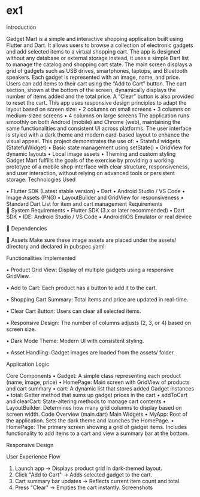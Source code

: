 # ex1

Introduction

Gadget Mart is a simple and interactive shopping application built using Flutter and Dart. It allows users to browse a collection of electronic gadgets and add selected items to a virtual shopping cart. The app is designed without any database or external storage instead, it uses a simple Dart list to manage the catalog and shopping cart state.
The main screen displays a grid of gadgets such as USB drives, smartphones, laptops, and Bluetooth speakers. Each gadget is represented with an image, name, and price. Users can add items to their cart using the “Add to Cart” button. The cart section, shown at the bottom of the screen, dynamically displays the number of items added and the total price. A “Clear” button is also provided to reset the cart.
This app uses responsive design principles to adapt the layout based on screen size:
•	2 columns on small screens
•	3 columns on medium-sized screens
•	4 columns on large screens
The application runs smoothly on both Android (mobile) and Chrome (web), maintaining the same functionalities and consistent UI across platforms. The user interface is styled with a dark theme and modern card-based layout to enhance the visual appeal.
This project demonstrates the use of:
•	Stateful widgets (StatefulWidget)
•	Basic state management using setState()
•	GridView for dynamic layouts
•	Local image assets
•	Theming and custom styling
Gadget Mart fulfills the goals of the exercise by providing a working prototype of a mobile shop interface with clear structure, responsiveness, and user interaction, without relying on advanced tools or persistent storage.
Technologies Used

•	Flutter SDK (Latest stable version)
•	Dart
•	Android Studio / VS Code
•	Image Assets (PNG)
•	LayoutBuilder and GridView for responsiveness
•	Standard Dart List for item and cart management
Requirements	
	System Requirements
•	Flutter SDK (3.x or later recommended)
•	Dart SDK
•	IDE: Android Studio / VS Code
•	Android/iOS Emulator or real device

	Dependencies
 

	Assets
Make sure these image assets are placed under the assets/ directory and declared in pubspec.yaml:

 

Functionalities Implemented

•	Product Grid View: Display of multiple gadgets using a responsive GridView.

•	Add to Cart: Each product has a button to add it to the cart.

•	Shopping Cart Summary: Total items and price are updated in real-time.

•	Clear Cart Button: Users can clear all selected items.

•	Responsive Design: The number of columns adjusts (2, 3, or 4) based on screen size.

•	Dark Mode Theme: Modern UI with consistent styling.

•	Asset Handling: Gadget images are loaded from the assets/ folder.

Application Logic

Core Components
•	Gadget: A simple class representing each product (name, image, price)
•	HomePage: Main screen with GridView of products and cart summary
•	cart: A dynamic list that stores added Gadget instances
•	total: Getter method that sums up gadget prices in the cart
•	addToCart and clearCart: State-altering methods to manage cart contents
•	LayoutBuilder: Determines how many grid columns to display based on screen width.
Code Overview (main.dart)
Main Widgets
•	MyApp:
Root of the application. Sets the dark theme and launches the HomePage.
•	HomePage:
The primary screen showing a grid of gadget items. Includes functionality to add items to a cart and view a summary bar at the bottom.


Responsive Design

 


User Experience Flow

1.	Launch app → Displays product grid in dark-themed layout.
2.	Click "Add to Cart" → Adds selected gadget to the cart.
3.	Cart summary bar updates → Reflects current item count and total.
4.	Press "Clear" → Empties the cart instantly.
Screenshots

        



 
